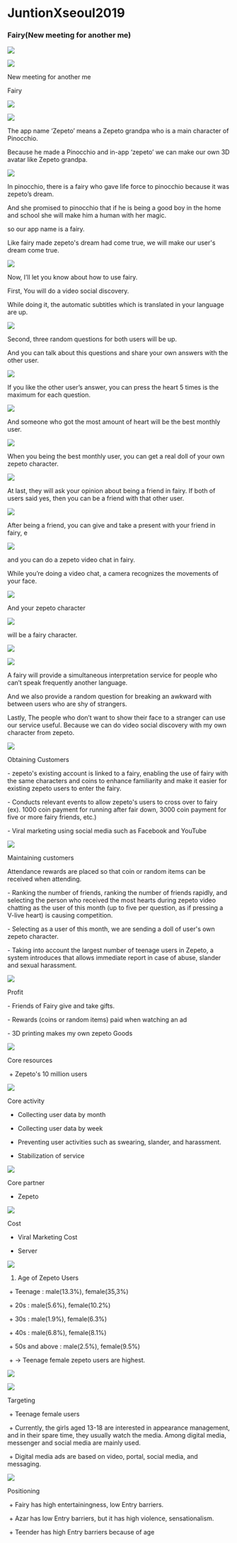 # JuntionXseoul2019
###  Fairy(New meeting for another me) 

![](img/슬라이드1.JPG)

![](img/슬라이드2.JPG)

New meeting for another me

Fairy

![](img/슬라이드3.JPG)

![](img/슬라이드4.JPG)

The app name ‘Zepeto’ means a Zepeto grandpa who is a main character of Pinocchio. 

Because he made a Pinocchio and in-app ‘zepeto’ we can make our own 3D avatar like Zepeto grandpa.

![](img/슬라이드5.JPG)

In pinocchio, there is a fairy who gave life force to pinocchio because it was zepeto’s dream. 

And she promised to pinocchio that if he is being a good boy in the home and school she will make him a human with her magic. 

so our app name is a fairy. 

Like fairy made zepeto's dream had come true, we will make our user's dream come true.

![](img/슬라이드6.JPG)

Now, I’ll let you know about how to use fairy.

First, You will do a video social discovery. 

While doing it, the automatic subtitles which is translated in your language are up.

![](img/슬라이드7.JPG)

Second, three random questions for both users will be up.

And you can talk about this questions and share your own answers with the other user.

![](img/슬라이드8.JPG)

If you like the other user’s answer, you can press the heart 5 times is the maximum for each question.   

![](img/슬라이드9.JPG)

And someone who got the most amount of heart will be the best monthly user. 

![](img/슬라이드10.JPG)

When you being the best monthly user, you can get a real doll of your own zepeto character. 

![](img/슬라이드11.JPG)

At last, they will ask your opinion about being a friend in fairy. If both of users said yes, then you can be a friend with that other user.

![](img/슬라이드12.JPG)

After being a friend, you can give and take a present with your friend in fairy,  e

![](img/슬라이드13.JPG)

and you can do a zepeto video chat in fairy.

While you’re doing a video chat, a camera recognizes the movements of your face. 

![](img/슬라이드14.JPG)

And your zepeto character 

![](img/슬라이드15.JPG)

will be a fairy character.  

![](img/슬라이드16.JPG)

![](img/슬라이드17.JPG)

A fairy will provide a simultaneous interpretation service for people who can’t speak frequently another language.

And we also provide a random question for breaking an awkward with between users who are shy of strangers.

Lastly, The people who don’t want to show their face to a stranger can use our service useful. Because we can do video social discovery with my own character from zepeto.

![](img/슬라이드18.JPG)

Obtaining Customers

\- zepeto's existing account is linked to a fairy, enabling the use of fairy with the same characters and coins to enhance familiarity and make it easier for existing zepeto users to enter the fairy.

\- Conducts relevant events to allow zepeto's users to cross over to fairy (ex). 1000 coin payment for running after fair down, 3000 coin payment for five or more fairy friends, etc.)

\- Viral marketing using social media such as Facebook and YouTube

![](img/슬라이드19.JPG)

Maintaining customers

Attendance rewards are placed so that coin or random items can be received when attending.

\- Ranking the number of friends, ranking the number of friends rapidly, and selecting the person who received the most hearts during zepeto video chatting as the user of this month (up to five per question, as if pressing a V-live heart) is causing competition.

\- Selecting as a user of this month, we are sending a doll of user's own zepeto character.

\- Taking into account the largest number of teenage users in Zepeto, a system introduces that allows immediate report in case of abuse, slander and sexual harassment.

![](img/슬라이드20.JPG)

Profit

\- Friends of Fairy give and take gifts.

\- Rewards (coins or random items) paid when watching an ad

\- 3D printing makes my own zepeto Goods

![](img/슬라이드21.JPG)

Core resources

​    + Zepeto's 10 million users

![](img/슬라이드22.JPG)

Core activity

   + Collecting user data by month

   + Collecting user data by week

   + Preventing user activities such as swearing, slander, and harassment.

   + Stabilization of service 

![](img/슬라이드23.JPG)

Core partner

   + Zepeto

![](img/슬라이드24.JPG)

Cost

   + Viral Marketing Cost

   + Server

![](img/슬라이드25.JPG)

  1. Age of Zepeto Users

​      + Teenage : male(13.3%), female(35,3%)

​      + 20s : male(5.6%), female(10.2%)

​      + 30s : male(1.9%), female(6.3%)

​      + 40s : male(6.8%), female(8.1%)

​      + 50s and above : male(2.5%), female(9.5%)

​      + -> Teenage female zepeto users are highest.

![](img/슬라이드26.JPG)



![](img/슬라이드27.JPG)

Targeting

​      + Teenage female users

​      + Currently, the girls aged 13-18 are interested in appearance management, and in their spare time, they usually watch the media. Among digital media, messenger and social media are mainly used.

​      + Digital media ads are based on video, portal, social media, and messaging. 

![](img/슬라이드28.JPG)

 Positioning

​     + Fairy has high entertainingness, low Entry barriers.

​     + Azar has low Entry barriers, but it has high violence, sensationalism.

​     + Teender has high Entry barriers because of age



